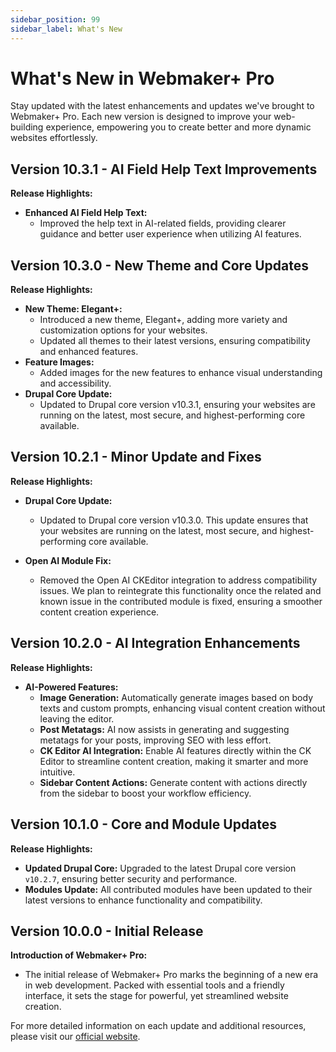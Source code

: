 ```yaml
---
sidebar_position: 99
sidebar_label: What's New
---
```


# What's New in Webmaker+ Pro

Stay updated with the latest enhancements and updates we've brought to Webmaker+ Pro. Each new version is designed to improve your web-building experience, empowering you to create better and more dynamic websites effortlessly.

## Version 10.3.1 - AI Field Help Text Improvements

**Release Highlights:**

- **Enhanced AI Field Help Text:**
  - Improved the help text in AI-related fields, providing clearer guidance and better user experience when utilizing AI features.

## Version 10.3.0 - New Theme and Core Updates

**Release Highlights:**

- **New Theme: Elegant+:**
  - Introduced a new theme, Elegant+, adding more variety and customization options for your websites.
  - Updated all themes to their latest versions, ensuring compatibility and enhanced features.
- **Feature Images:**
  - Added images for the new features to enhance visual understanding and accessibility.
- **Drupal Core Update:**
  - Updated to Drupal core version v10.3.1, ensuring your websites are running on the latest, most secure, and highest-performing core available.

## Version 10.2.1 - Minor Update and Fixes

**Release Highlights:**

- **Drupal Core Update:**
  - Updated to Drupal core version v10.3.0. This update ensures that your websites are running on the latest, most secure, and highest-performing core available.

- **Open AI Module Fix:**
  - Removed the Open AI CKEditor integration to address compatibility issues. We plan to reintegrate this functionality once the related and known issue in the contributed module is fixed, ensuring a smoother content creation experience.


## Version 10.2.0 - AI Integration Enhancements

**Release Highlights:**

- **AI-Powered Features:**
  - **Image Generation:** Automatically generate images based on body texts and custom prompts, enhancing visual content creation without leaving the editor.
  - **Post Metatags:** AI now assists in generating and suggesting metatags for your posts, improving SEO with less effort.
  - **CK Editor AI Integration:** Enable AI features directly within the CK Editor to streamline content creation, making it smarter and more intuitive.
  - **Sidebar Content Actions:** Generate content with actions directly from the sidebar to boost your workflow efficiency.

## Version 10.1.0 - Core and Module Updates

**Release Highlights:**

- **Updated Drupal Core:** Upgraded to the latest Drupal core version `v10.2.7`, ensuring better security and performance.
- **Modules Update:** All contributed modules have been updated to their latest versions to enhance functionality and compatibility.

## Version 10.0.0 - Initial Release

**Introduction of Webmaker+ Pro:**

- The initial release of Webmaker+ Pro marks the beginning of a new era in web development. Packed with essential tools and a friendly interface, it sets the stage for powerful, yet streamlined website creation.

For more detailed information on each update and additional resources, please visit our [official website](https://webmaker.morethanthemes.com/).

